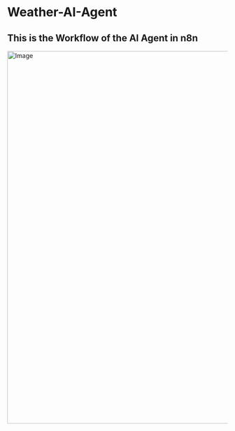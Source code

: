 # Weather-AI-Agent

<h2>This is the Workflow of the AI Agent in n8n</h2>

<img width="1582" height="852" alt="Image" src="https://github.com/user-attachments/assets/92feb097-2faf-4576-92d3-ed053ca6f5aa" />
